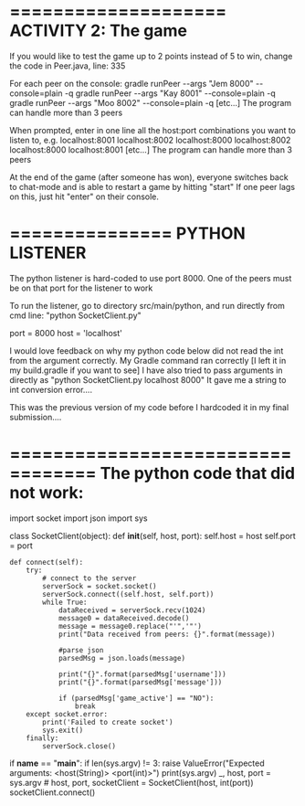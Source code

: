 ====================
ACTIVITY 2: The game
====================

If you would like to test the game up to 2 points instead of 5 to win, change the code in Peer.java, line: 335

For each peer on the console: 
gradle runPeer --args "Jem 8000" --console=plain -q
gradle runPeer --args "Kay 8001" --console=plain -q
gradle runPeer --args "Moo 8002" --console=plain -q
[etc...]
The program can handle more than 3 peers


When prompted, enter in one line all the host:port combinations you want to listen to, e.g.
localhost:8001 localhost:8002
localhost:8000 localhost:8002
localhost:8000 localhost:8001
[etc...]
The program can handle more than 3 peers


At the end of the game (after someone has won), everyone switches back to chat-mode and is able to restart a game by hitting "start"
If one peer lags on this, just hit "enter" on their console.

===============
PYTHON LISTENER
===============
The python listener is hard-coded to use port 8000. One of the peers must be on that port for the listener to work

To run the listener, go to directory src/main/python, and run directly from cmd line: "python SocketClient.py"

port = 8000
host = 'localhost'

I would love feedback on why my python code below did not read the int from the argument correctly. My Gradle command ran correctly [I left it in my build.gradle if you want to see] 
I have also tried to pass arguments in directly as "python SocketClient.py localhost 8000" 
It gave me a string to int conversion error.... 

This was the previous version of my code before I hardcoded it in my final submission....

==================================
The python code that did not work:
==================================

import socket
import json
import sys


class SocketClient(object):
    def __init__(self, host, port):
        self.host = host
        self.port = port

    def connect(self):
        try:
            # connect to the server
            serverSock = socket.socket()
            serverSock.connect((self.host, self.port))
            while True:
                dataReceived = serverSock.recv(1024)
                message0 = dataReceived.decode()
                message = message0.replace("'",'"')
                print("Data received from peers: {}".format(message))
                
                #parse json
                parsedMsg = json.loads(message)

                print("{}".format(parsedMsg['username']))
                print("{}".format(parsedMsg['message']))
            
                if (parsedMsg['game_active'] == "NO"):
                    break
        except socket.error:
            print('Failed to create socket')
            sys.exit()          
        finally: 
            serverSock.close()


if __name__ == "__main__":
    if len(sys.argv) != 3:
            raise ValueError("Expected arguments: <host(String)> <port(int)>")
    print(sys.argv)
    _, host, port = sys.argv  # host, port,
    socketClient = SocketClient(host, int(port))
    socketClient.connect()

